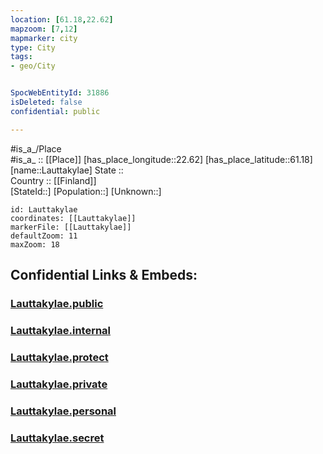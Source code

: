 ```yaml
---
location: [61.18,22.62] 
mapzoom: [7,12] 
mapmarker: city 
type: City
tags:
- geo/City


SpocWebEntityId: 31886
isDeleted: false
confidential: public

---
```

#is_a_/Place  
#is_a_ :: [[Place]] 
[has_place_longitude::22.62] 
[has_place_latitude::61.18] 
[name::Lauttakylae] 
State ::  
Country :: [[Finland]]  
[StateId::] 
[Population::] 
[Unknown::] 


```leaflet
id: Lauttakylae
coordinates: [[Lauttakylae]] 
markerFile: [[Lauttakylae]] 
defaultZoom: 11 
maxZoom: 18
```


## Confidential Links & Embeds: 

### [Lauttakylae.public](/_public/\Earth\Continent\Europe\Europe~North\Finland\Provinces~Finland\Western_Finland\counties~Western_Finland\Satakunta\CityLauttakylae.public.md) 

### [Lauttakylae.internal](/_internal/\Earth\Continent\Europe\Europe~North\Finland\Provinces~Finland\Western_Finland\counties~Western_Finland\Satakunta\CityLauttakylae.internal.md) 

### [Lauttakylae.protect](/_protect/\Earth\Continent\Europe\Europe~North\Finland\Provinces~Finland\Western_Finland\counties~Western_Finland\Satakunta\CityLauttakylae.protect.md) 

### [Lauttakylae.private](/_private/\Earth\Continent\Europe\Europe~North\Finland\Provinces~Finland\Western_Finland\counties~Western_Finland\Satakunta\CityLauttakylae.private.md) 

### [Lauttakylae.personal](/_personal/\Earth\Continent\Europe\Europe~North\Finland\Provinces~Finland\Western_Finland\counties~Western_Finland\Satakunta\CityLauttakylae.personal.md) 

### [Lauttakylae.secret](/_secret/\Earth\Continent\Europe\Europe~North\Finland\Provinces~Finland\Western_Finland\counties~Western_Finland\Satakunta\CityLauttakylae.secret.md)

